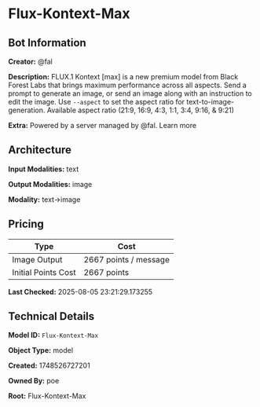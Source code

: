 # Flux-Kontext-Max

## Bot Information

**Creator:** @fal

**Description:** FLUX.1 Kontext [max] is a new premium model from Black Forest Labs that brings maximum performance across all aspects. Send a prompt to generate an image, or send an image along with an instruction to edit the image.  Use `--aspect` to set the aspect ratio for text-to-image-generation. Available aspect ratio (21:9, 16:9, 4:3, 1:1, 3:4, 9:16, & 9:21)

**Extra:** Powered by a server managed by @fal. Learn more


## Architecture

**Input Modalities:** text

**Output Modalities:** image

**Modality:** text->image


## Pricing

| Type | Cost |
|------|------|
| Image Output | 2667 points / message |
| Initial Points Cost | 2667 points |

**Last Checked:** 2025-08-05 23:21:29.173255


## Technical Details

**Model ID:** `Flux-Kontext-Max`

**Object Type:** model

**Created:** 1748526727201

**Owned By:** poe

**Root:** Flux-Kontext-Max
